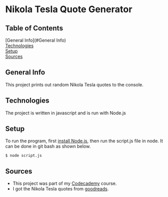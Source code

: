 # Nikola Tesla Quote Generator

## Table of Contents
[General Info](#General Info) <br>
[Technologies](#Technologies) <br>
[Setup](#Setup) <br>
[Sources](#Sources) <br>

## General Info
This project prints out random Nikola Tesla quotes to the console.

## Technologies
The project is written in javascript and is run with Node.js

## Setup
To run the program, first [install Node.js](https://nodejs.org/en/download/), then run the script.js file in node.
It can be done in git bash as shown below.
```
$ node script.js
```

## Sources
* This project was part of my [Codecademy](codecademy.com) course. 
* I got the Nikola Tesla quotes from [goodreads](https://www.goodreads.com/author/quotes/278.Nikola_Tesla).
